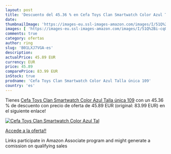 ```yaml
---
layout: post
title: 'Descuento del 45.36 % en Cefa Toys Clan Smartwatch Color Azul Tal'
date: 
thumbnailImage: 'https://images-eu.ssl-images-amazon.com/images/I/51Q%2Bi-cqO6L._SL200_.jpg'
images: [ 'https://images-eu.ssl-images-amazon.com/images/I/51Q%2Bi-cqO6L._SL200_.jpg' ]
comments: true
category: ofertas
author: ring
slug: 'B01LXJ7VGA-es'
description:
actualPrice: 45.89 EUR
currency: EUR
price: 45.89
comparePrice: 83.99 EUR
inStock: true
prodname: 'Cefa Toys Clan Smartwatch Color Azul Talla única 109'
country: 'es'
---
```


Tienes [Cefa Toys Clan Smartwatch Color Azul Talla única 109](https://www.amazon.es/dp/B01LXJ7VGA/?tag=tolees-21) con un 45.36 % de descuento con precio de oferta de 45.89 EUR (original: 83.99 EUR) en el siguiente enlace!

[![Cefa Toys Clan Smartwatch Color Azul Tal](https://images-eu.ssl-images-amazon.com/images/I/51Q%2Bi-cqO6L._SL200_.jpg)](https://www.amazon.es/dp/B01LXJ7VGA/?tag=tolees-21)

[Accede a la oferta!!](https://www.amazon.es/dp/B01LXJ7VGA/?tag=tolees-21)

Links participate in Amazon Associate program and might generate a comission on qualifying sales



